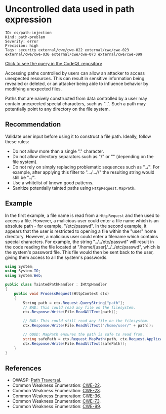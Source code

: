 # Uncontrolled data used in path expression

```
ID: cs/path-injection
Kind: path-problem
Severity: error
Precision: high
Tags: security external/cwe/cwe-022 external/cwe/cwe-023 external/cwe/cwe-036 external/cwe/cwe-073 external/cwe/cwe-099

```
[Click to see the query in the CodeQL repository](https://github.com/github/codeql/tree/main/csharp/ql/src/Security%20Features/CWE-022/TaintedPath.ql)

Accessing paths controlled by users can allow an attacker to access unexpected resources. This can result in sensitive information being revealed or deleted, or an attacker being able to influence behavior by modifying unexpected files.

Paths that are naively constructed from data controlled by a user may contain unexpected special characters, such as "..". Such a path may potentially point to any directory on the file system.


## Recommendation
Validate user input before using it to construct a file path. Ideally, follow these rules:

* Do not allow more than a single "." character.
* Do not allow directory separators such as "/" or "\" (depending on the file system).
* Do not rely on simply replacing problematic sequences such as "../". For example, after applying this filter to ".../...//" the resulting string would still be "../".
* Use a whitelist of known good patterns.
* Sanitize potentially tainted paths using `HttpRequest.MapPath`.

## Example
In the first example, a file name is read from a `HttpRequest` and then used to access a file. However, a malicious user could enter a file name which is an absolute path - for example, "/etc/passwd". In the second example, it appears that the user is restricted to opening a file within the "user" home directory. However, a malicious user could enter a filename which contains special characters. For example, the string "../../etc/passwd" will result in the code reading the file located at "/home/[user]/../../etc/passwd", which is the system's password file. This file would then be sent back to the user, giving them access to all the system's passwords.


```csharp
using System;
using System.IO;
using System.Web;

public class TaintedPathHandler : IHttpHandler
{
    public void ProcessRequest(HttpContext ctx)
    {
        String path = ctx.Request.QueryString["path"];
        // BAD: This could read any file on the filesystem.
        ctx.Response.Write(File.ReadAllText(path));

        // BAD: This could still read any file on the filesystem.
        ctx.Response.Write(File.ReadAllText("/home/user/" + path));

        // GOOD: MapPath ensures the path is safe to read from.
        string safePath = ctx.Request.MapPath(path, ctx.Request.ApplicationPath, false);
        ctx.Response.Write(File.ReadAllText(safePath));
    }
}

```

## References
* OWASP: [Path Traversal](https://www.owasp.org/index.php/Path_traversal).
* Common Weakness Enumeration: [CWE-22](https://cwe.mitre.org/data/definitions/22.html).
* Common Weakness Enumeration: [CWE-23](https://cwe.mitre.org/data/definitions/23.html).
* Common Weakness Enumeration: [CWE-36](https://cwe.mitre.org/data/definitions/36.html).
* Common Weakness Enumeration: [CWE-73](https://cwe.mitre.org/data/definitions/73.html).
* Common Weakness Enumeration: [CWE-99](https://cwe.mitre.org/data/definitions/99.html).